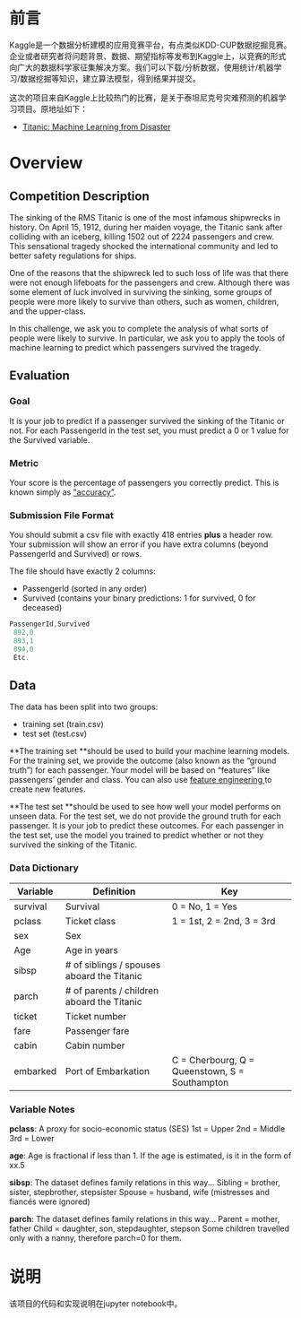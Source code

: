# 前言

Kaggle是一个数据分析建模的应用竞赛平台，有点类似KDD-CUP数据挖掘竞赛。企业或者研究者将问题背景、数据、期望指标等发布到Kaggle上，以竞赛的形式向广大的数据科学家征集解决方案。我们可以下载/分析数据，使用统计/机器学习/数据挖掘等知识，建立算法模型，得到结果并提交。

这次的项目来自Kaggle上比较热门的比赛，是关于泰坦尼克号灾难预测的机器学习项目。原地址如下：

- [Titanic: Machine Learning from Disaster](https://www.kaggle.com/c/titanic)

# Overview

## Competition Description

The sinking of the RMS Titanic is one of the most infamous shipwrecks in history.  On April 15, 1912, during her maiden voyage, the Titanic sank after colliding with an iceberg, killing 1502 out of 2224 passengers and crew. This sensational tragedy shocked the international community and led to better safety regulations for ships.

One of the reasons that the shipwreck led to such loss of life was that there were not enough lifeboats for the passengers and crew. Although there was some element of luck involved in surviving the sinking, some groups of people were more likely to survive than others, such as women, children, and the upper-class.

In this challenge, we ask you to complete the analysis of what sorts of people were likely to survive. In particular, we ask you to apply the tools of machine learning to predict which passengers survived the tragedy.

## Evaluation

### Goal

It is your job to predict if a passenger survived the sinking of the Titanic or not. 
For each PassengerId in the test set, you must predict a 0 or 1 value for the Survived variable.

### Metric

Your score is the percentage of passengers you correctly predict. This is known simply as ["accuracy”](https://en.wikipedia.org/wiki/Accuracy_and_precision#In_binary_classification).

### Submission File Format

You should submit a csv file with exactly 418 entries **plus** a header row. Your submission will show an error if you have extra columns (beyond PassengerId and Survived) or rows.

The file should have exactly 2 columns:

- PassengerId (sorted in any order)
- Survived (contains your binary predictions: 1 for survived, 0 for deceased)

```java
PassengerId,Survived
 892,0
 893,1
 894,0
 Etc.
```

## Data

The data has been split into two groups:

- training set (train.csv)
- test set (test.csv)

**The training set **should be used to build your machine learning models. For the training set, we provide the outcome (also known as the “ground truth”) for each passenger. Your model will be based on “features” like passengers’ gender and class. You can also use [feature engineering ](https://triangleinequality.wordpress.com/2013/09/08/basic-feature-engineering-with-the-titanic-data/)to create new features.

**The test set **should be used to see how well your model performs on unseen data. For the test set, we do not provide the ground truth for each passenger. It is your job to predict these outcomes. For each passenger in the test set, use the model you trained to predict whether or not they survived the sinking of the Titanic.

### Data Dictionary

| **Variable** | **Definition**                           | **Key**                                  |
| ------------ | ---------------------------------------- | ---------------------------------------- |
| survival     | Survival                                 | 0 = No, 1 = Yes                          |
| pclass       | Ticket class                             | 1 = 1st, 2 = 2nd, 3 = 3rd                |
| sex          | Sex                                      |                                          |
| Age          | Age in years                             |                                          |
| sibsp        | # of siblings / spouses aboard the Titanic |                                          |
| parch        | # of parents / children aboard the Titanic |                                          |
| ticket       | Ticket number                            |                                          |
| fare         | Passenger fare                           |                                          |
| cabin        | Cabin number                             |                                          |
| embarked     | Port of Embarkation                      | C = Cherbourg, Q = Queenstown, S = Southampton |

### Variable Notes

**pclass**: A proxy for socio-economic status (SES)
1st = Upper
2nd = Middle
3rd = Lower

**age**: Age is fractional if less than 1. If the age is estimated, is it in the form of xx.5

**sibsp**: The dataset defines family relations in this way...
Sibling = brother, sister, stepbrother, stepsister
Spouse = husband, wife (mistresses and fiancés were ignored)

**parch**: The dataset defines family relations in this way...
Parent = mother, father
Child = daughter, son, stepdaughter, stepson
Some children travelled only with a nanny, therefore parch=0 for them.

# 说明

该项目的代码和实现说明在jupyter notebook中。
